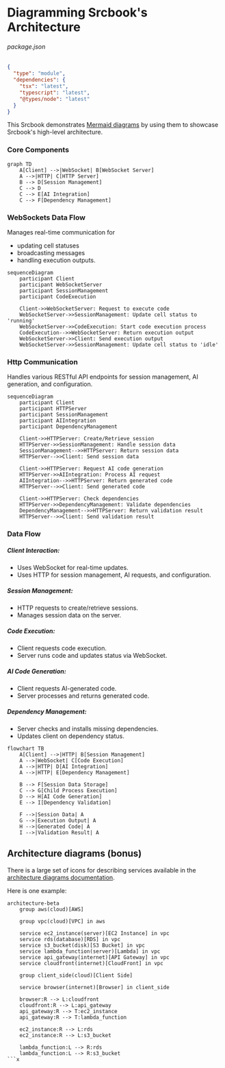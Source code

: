 <!-- srcbook:{"language":"typescript","tsconfig.json":{"compilerOptions":{"module":"nodenext","moduleResolution":"nodenext","target":"es2022","resolveJsonModule":true,"noEmit":true,"allowImportingTsExtensions":true},"include":["src/**/*"],"exclude":["node_modules"]}} -->

# Diagramming Srcbook's Architecture

###### package.json

```json
{
  "type": "module",
  "dependencies": {
    "tsx": "latest",
    "typescript": "latest",
    "@types/node": "latest"
  }
}
```

This Srcbook demonstrates [Mermaid diagrams](https://mermaid.js.org/intro/getting-started.html) by using them to showcase Srcbook's high-level architecture.

### Core Components

```mermaid
graph TD
    A[Client] -->|WebSocket| B[WebSocket Server]
    A -->|HTTP| C[HTTP Server]
    B --> D[Session Management]
    C --> D
    C --> E[AI Integration]
    C --> F[Dependency Management]
```

### WebSockets Data Flow

Manages real-time communication for
- updating cell statuses
- broadcasting messages
- handling execution outputs.

```mermaid
sequenceDiagram
    participant Client
    participant WebSocketServer
    participant SessionManagement
    participant CodeExecution

    Client->>WebSocketServer: Request to execute code
    WebSocketServer->>SessionManagement: Update cell status to 'running'
    WebSocketServer->>CodeExecution: Start code execution process
    CodeExecution-->>WebSocketServer: Return execution output
    WebSocketServer->>Client: Send execution output
    WebSocketServer->>SessionManagement: Update cell status to 'idle'
```

### Http Communication

Handles various RESTful API endpoints for session management, AI generation, and configuration.

```mermaid
sequenceDiagram
    participant Client
    participant HTTPServer
    participant SessionManagement
    participant AIIntegration
    participant DependencyManagement

    Client->>HTTPServer: Create/Retrieve session
    HTTPServer->>SessionManagement: Handle session data
    SessionManagement-->>HTTPServer: Return session data
    HTTPServer-->>Client: Send session data

    Client->>HTTPServer: Request AI code generation
    HTTPServer->>AIIntegration: Process AI request
    AIIntegration-->>HTTPServer: Return generated code
    HTTPServer-->>Client: Send generated code

    Client->>HTTPServer: Check dependencies
    HTTPServer->>DependencyManagement: Validate dependencies
    DependencyManagement-->>HTTPServer: Return validation result
    HTTPServer-->>Client: Send validation result
```

### Data Flow

##### Client Interaction:
- Uses WebSocket for real-time updates.
- Uses HTTP for session management, AI requests, and configuration.

##### Session Management:
- HTTP requests to create/retrieve sessions.
- Manages session data on the server.

##### Code Execution:
- Client requests code execution.
- Server runs code and updates status via WebSocket.

##### AI Code Generation:
- Client requests AI-generated code.
- Server processes and returns generated code.

##### Dependency Management:
- Server checks and installs missing dependencies.
- Updates client on dependency status.

```mermaid
flowchart TB
    A[Client] -->|HTTP| B[Session Management]
    A -->|WebSocket| C[Code Execution]
    A -->|HTTP| D[AI Integration]
    A -->|HTTP| E[Dependency Management]

    B --> F[Session Data Storage]
    C --> G[Child Process Execution]
    D --> H[AI Code Generation]
    E --> I[Dependency Validation]

    F -->|Session Data| A
    G -->|Execution Output| A
    H -->|Generated Code| A
    I -->|Validation Result| A
```

## Architecture diagrams (bonus)

There is a large set of icons for describing services available in the [architecture diagrams documentation](https://mermaid.js.org/syntax/architecture.html).

Here is one example:

```mermaid
architecture-beta
    group aws(cloud)[AWS]
    
    group vpc(cloud)[VPC] in aws
    
    service ec2_instance(server)[EC2 Instance] in vpc
    service rds(database)[RDS] in vpc
    service s3_bucket(disk)[S3 Bucket] in vpc
    service lambda_function(server)[Lambda] in vpc
    service api_gateway(internet)[API Gateway] in vpc
    service cloudfront(internet)[CloudFront] in vpc

    group client_side(cloud)[Client Side]

    service browser(internet)[Browser] in client_side

    browser:R --> L:cloudfront
    cloudfront:R --> L:api_gateway
    api_gateway:R --> T:ec2_instance
    api_gateway:R --> T:lambda_function

    ec2_instance:R --> L:rds
    ec2_instance:R --> L:s3_bucket

    lambda_function:L --> R:rds
    lambda_function:L --> R:s3_bucket
```x